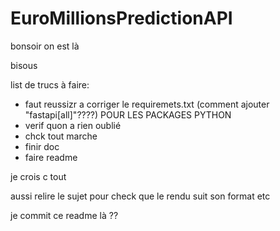 # EuroMillionsPredictionAPI

bonsoir on est là

bisous

list de trucs à faire:
 - faut reussizr a corriger le requiremets.txt (comment ajouter "fastapi[all]"????) POUR LES PACKAGES PYTHON
 - verif quon a rien oublié
 - chck tout marche
 - finir doc
 - faire readme

je crois c tout

aussi relire le sujet pour check que le rendu suit son format etc

je commit ce readme là ??

